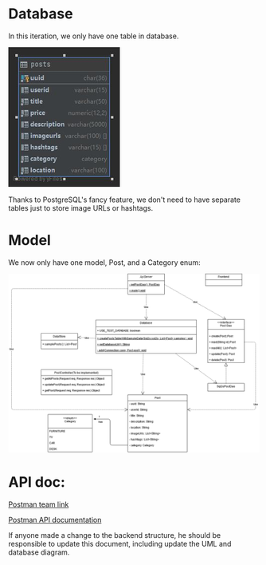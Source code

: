 # Database

In this iteration, we only have one table in database.  

![](..\assets\BackendStructure\DatabaseDiagram.jpg)  

Thanks to PostgreSQL's fancy feature, we don't need to have separate tables just to store image URLs or hashtags.  

# Model

We now only have one model, Post, and a Category enum:  

![UML-iteration1](..\assets\UML\UML-iteration1.png)  

# API doc:

[Postman team link](https://app.getpostman.com/join-team?invite_code=848573899a420ba71500fad415068a38)  

[Postman API documentation](https://documenter.getpostman.com/view/14357023/Tz5i8zkB)  

If anyone made a change to the backend structure, he should be responsible to update this document, including update the UML and database diagram.